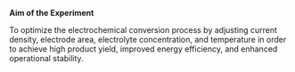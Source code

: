 ****Aim of the Experiment****<br>

To optimize the electrochemical conversion process by adjusting current density, electrode area, electrolyte concentration, and temperature in order to achieve high product yield, improved energy efficiency, and enhanced operational stability.
